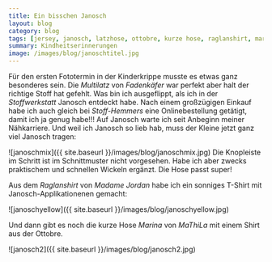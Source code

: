 ```yaml
---
title: Ein bisschen Janosch
layout: blog
category: blog
tags: [jersey, janosch, latzhose, ottobre, kurze hose, raglanshirt, marina, mathila, stoff-hemmers, stoffwerkstatt, multilatz, fadenkaefer, madame jordan]  
summary: Kindheitserinnerungen
image: /images/blog/janoschtitel.jpg
---
```


Für den ersten Fototermin in der Kinderkrippe musste es etwas ganz besonderes sein. Die *Multilatz* von *Fadenkäfer* war perfekt aber halt der richtige Stoff hat gefehlt. Was bin ich ausgeflippt,  als ich in der *Stoffwerkstatt* Janosch entdeckt habe. Nach einem großzügigen Einkauf habe ich auch gleich bei *Stoff-Hemmers* eine Onlinebestellung getätigt, damit ich ja genug habe!!! Auf Janosch warte ich seit Anbeginn meiner Nähkarriere. Und weil ich Janosch so lieb hab, muss der Kleine jetzt ganz viel Janosch tragen:


![janoschmix]({{ site.baseurl }}/images/blog/janoschmix.jpg)
Die Knopleiste im Schritt ist im Schnittmuster nicht vorgesehen. Habe ich aber zwecks praktischem und schnellen Wickeln ergänzt. Die Hose passt super!

Aus dem *Raglanshirt* von *Madame Jordan* habe ich ein sonniges T-Shirt mit Janosch-Applikationenen gemacht:

![janoschyellow]({{ site.baseurl }}/images/blog/janoschyellow.jpg)

Und dann gibt es noch die kurze Hose *Marina* von *MaThiLa* mit einem Shirt aus der Ottobre.

![janosch2]({{ site.baseurl }}/images/blog/janosch2.jpg)
